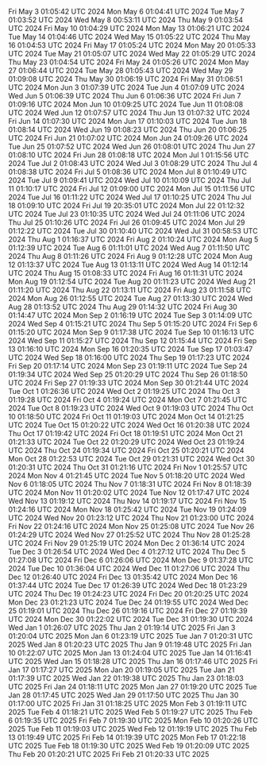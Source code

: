 Fri May  3 01:05:42 UTC 2024
Mon May  6 01:04:41 UTC 2024
Tue May  7 01:03:52 UTC 2024
Wed May  8 00:53:11 UTC 2024
Thu May  9 01:03:54 UTC 2024
Fri May 10 01:04:29 UTC 2024
Mon May 13 01:06:21 UTC 2024
Tue May 14 01:04:46 UTC 2024
Wed May 15 01:05:22 UTC 2024
Thu May 16 01:04:53 UTC 2024
Fri May 17 01:05:24 UTC 2024
Mon May 20 01:05:33 UTC 2024
Tue May 21 01:05:07 UTC 2024
Wed May 22 01:05:29 UTC 2024
Thu May 23 01:04:54 UTC 2024
Fri May 24 01:05:26 UTC 2024
Mon May 27 01:06:44 UTC 2024
Tue May 28 01:05:43 UTC 2024
Wed May 29 01:09:08 UTC 2024
Thu May 30 01:06:19 UTC 2024
Fri May 31 01:06:51 UTC 2024
Mon Jun  3 01:07:39 UTC 2024
Tue Jun  4 01:07:09 UTC 2024
Wed Jun  5 01:06:39 UTC 2024
Thu Jun  6 01:06:36 UTC 2024
Fri Jun  7 01:09:16 UTC 2024
Mon Jun 10 01:09:25 UTC 2024
Tue Jun 11 01:08:08 UTC 2024
Wed Jun 12 01:07:57 UTC 2024
Thu Jun 13 01:07:32 UTC 2024
Fri Jun 14 01:07:30 UTC 2024
Mon Jun 17 01:10:03 UTC 2024
Tue Jun 18 01:08:14 UTC 2024
Wed Jun 19 01:08:23 UTC 2024
Thu Jun 20 01:06:25 UTC 2024
Fri Jun 21 01:07:02 UTC 2024
Mon Jun 24 01:09:26 UTC 2024
Tue Jun 25 01:07:52 UTC 2024
Wed Jun 26 01:08:01 UTC 2024
Thu Jun 27 01:08:10 UTC 2024
Fri Jun 28 01:08:18 UTC 2024
Mon Jul  1 01:15:56 UTC 2024
Tue Jul  2 01:08:43 UTC 2024
Wed Jul  3 01:08:29 UTC 2024
Thu Jul  4 01:08:38 UTC 2024
Fri Jul  5 01:08:36 UTC 2024
Mon Jul  8 01:10:49 UTC 2024
Tue Jul  9 01:09:41 UTC 2024
Wed Jul 10 01:10:09 UTC 2024
Thu Jul 11 01:10:17 UTC 2024
Fri Jul 12 01:09:00 UTC 2024
Mon Jul 15 01:11:56 UTC 2024
Tue Jul 16 01:11:22 UTC 2024
Wed Jul 17 01:10:25 UTC 2024
Thu Jul 18 01:09:10 UTC 2024
Fri Jul 19 20:35:01 UTC 2024
Mon Jul 22 01:12:32 UTC 2024
Tue Jul 23 01:10:35 UTC 2024
Wed Jul 24 01:11:06 UTC 2024
Thu Jul 25 01:10:26 UTC 2024
Fri Jul 26 01:09:45 UTC 2024
Mon Jul 29 01:12:22 UTC 2024
Tue Jul 30 01:10:40 UTC 2024
Wed Jul 31 00:58:53 UTC 2024
Thu Aug  1 01:16:37 UTC 2024
Fri Aug  2 01:10:24 UTC 2024
Mon Aug  5 01:12:39 UTC 2024
Tue Aug  6 01:11:01 UTC 2024
Wed Aug  7 01:11:50 UTC 2024
Thu Aug  8 01:11:26 UTC 2024
Fri Aug  9 01:12:28 UTC 2024
Mon Aug 12 01:13:37 UTC 2024
Tue Aug 13 01:13:11 UTC 2024
Wed Aug 14 01:12:14 UTC 2024
Thu Aug 15 01:08:33 UTC 2024
Fri Aug 16 01:11:31 UTC 2024
Mon Aug 19 01:12:54 UTC 2024
Tue Aug 20 01:11:23 UTC 2024
Wed Aug 21 01:11:20 UTC 2024
Thu Aug 22 01:13:11 UTC 2024
Fri Aug 23 01:11:58 UTC 2024
Mon Aug 26 01:12:55 UTC 2024
Tue Aug 27 01:13:30 UTC 2024
Wed Aug 28 01:13:52 UTC 2024
Thu Aug 29 01:14:32 UTC 2024
Fri Aug 30 01:14:47 UTC 2024
Mon Sep  2 01:16:19 UTC 2024
Tue Sep  3 01:14:09 UTC 2024
Wed Sep  4 01:15:21 UTC 2024
Thu Sep  5 01:15:20 UTC 2024
Fri Sep  6 01:15:20 UTC 2024
Mon Sep  9 01:17:38 UTC 2024
Tue Sep 10 01:16:13 UTC 2024
Wed Sep 11 01:15:27 UTC 2024
Thu Sep 12 01:15:44 UTC 2024
Fri Sep 13 01:16:10 UTC 2024
Mon Sep 16 01:20:35 UTC 2024
Tue Sep 17 01:03:47 UTC 2024
Wed Sep 18 01:16:00 UTC 2024
Thu Sep 19 01:17:23 UTC 2024
Fri Sep 20 01:17:14 UTC 2024
Mon Sep 23 01:19:11 UTC 2024
Tue Sep 24 01:19:34 UTC 2024
Wed Sep 25 01:20:29 UTC 2024
Thu Sep 26 01:18:50 UTC 2024
Fri Sep 27 01:19:33 UTC 2024
Mon Sep 30 01:21:44 UTC 2024
Tue Oct  1 01:26:36 UTC 2024
Wed Oct  2 01:19:25 UTC 2024
Thu Oct  3 01:19:28 UTC 2024
Fri Oct  4 01:19:24 UTC 2024
Mon Oct  7 01:21:45 UTC 2024
Tue Oct  8 01:19:23 UTC 2024
Wed Oct  9 01:19:03 UTC 2024
Thu Oct 10 01:18:50 UTC 2024
Fri Oct 11 01:19:03 UTC 2024
Mon Oct 14 01:21:25 UTC 2024
Tue Oct 15 01:20:22 UTC 2024
Wed Oct 16 01:20:38 UTC 2024
Thu Oct 17 01:19:42 UTC 2024
Fri Oct 18 01:19:51 UTC 2024
Mon Oct 21 01:21:33 UTC 2024
Tue Oct 22 01:20:29 UTC 2024
Wed Oct 23 01:19:24 UTC 2024
Thu Oct 24 01:19:34 UTC 2024
Fri Oct 25 01:20:21 UTC 2024
Mon Oct 28 01:22:53 UTC 2024
Tue Oct 29 01:21:31 UTC 2024
Wed Oct 30 01:20:31 UTC 2024
Thu Oct 31 01:21:16 UTC 2024
Fri Nov  1 01:25:57 UTC 2024
Mon Nov  4 01:21:45 UTC 2024
Tue Nov  5 01:18:20 UTC 2024
Wed Nov  6 01:18:05 UTC 2024
Thu Nov  7 01:18:31 UTC 2024
Fri Nov  8 01:18:39 UTC 2024
Mon Nov 11 01:20:02 UTC 2024
Tue Nov 12 01:17:47 UTC 2024
Wed Nov 13 01:19:12 UTC 2024
Thu Nov 14 01:19:17 UTC 2024
Fri Nov 15 01:24:16 UTC 2024
Mon Nov 18 01:25:42 UTC 2024
Tue Nov 19 01:24:09 UTC 2024
Wed Nov 20 01:23:12 UTC 2024
Thu Nov 21 01:23:00 UTC 2024
Fri Nov 22 01:24:16 UTC 2024
Mon Nov 25 01:25:08 UTC 2024
Tue Nov 26 01:24:29 UTC 2024
Wed Nov 27 01:25:52 UTC 2024
Thu Nov 28 01:25:28 UTC 2024
Fri Nov 29 01:25:19 UTC 2024
Mon Dec  2 01:36:14 UTC 2024
Tue Dec  3 01:26:54 UTC 2024
Wed Dec  4 01:27:12 UTC 2024
Thu Dec  5 01:27:08 UTC 2024
Fri Dec  6 01:26:06 UTC 2024
Mon Dec  9 01:37:28 UTC 2024
Tue Dec 10 01:36:04 UTC 2024
Wed Dec 11 01:27:06 UTC 2024
Thu Dec 12 01:26:40 UTC 2024
Fri Dec 13 01:35:42 UTC 2024
Mon Dec 16 01:37:44 UTC 2024
Tue Dec 17 01:26:39 UTC 2024
Wed Dec 18 01:23:29 UTC 2024
Thu Dec 19 01:24:23 UTC 2024
Fri Dec 20 01:20:25 UTC 2024
Mon Dec 23 01:21:23 UTC 2024
Tue Dec 24 01:19:55 UTC 2024
Wed Dec 25 01:19:01 UTC 2024
Thu Dec 26 01:19:16 UTC 2024
Fri Dec 27 01:19:39 UTC 2024
Mon Dec 30 01:22:02 UTC 2024
Tue Dec 31 01:19:30 UTC 2024
Wed Jan  1 01:26:07 UTC 2025
Thu Jan  2 01:19:14 UTC 2025
Fri Jan  3 01:20:04 UTC 2025
Mon Jan  6 01:23:19 UTC 2025
Tue Jan  7 01:20:31 UTC 2025
Wed Jan  8 01:20:23 UTC 2025
Thu Jan  9 01:19:48 UTC 2025
Fri Jan 10 01:22:07 UTC 2025
Mon Jan 13 01:24:04 UTC 2025
Tue Jan 14 01:16:41 UTC 2025
Wed Jan 15 01:18:28 UTC 2025
Thu Jan 16 01:17:46 UTC 2025
Fri Jan 17 01:17:27 UTC 2025
Mon Jan 20 01:19:05 UTC 2025
Tue Jan 21 01:17:39 UTC 2025
Wed Jan 22 01:19:38 UTC 2025
Thu Jan 23 01:18:03 UTC 2025
Fri Jan 24 01:18:11 UTC 2025
Mon Jan 27 01:19:20 UTC 2025
Tue Jan 28 01:17:45 UTC 2025
Wed Jan 29 01:17:50 UTC 2025
Thu Jan 30 01:17:00 UTC 2025
Fri Jan 31 01:18:25 UTC 2025
Mon Feb  3 01:19:11 UTC 2025
Tue Feb  4 01:18:21 UTC 2025
Wed Feb  5 01:19:27 UTC 2025
Thu Feb  6 01:19:35 UTC 2025
Fri Feb  7 01:19:30 UTC 2025
Mon Feb 10 01:20:26 UTC 2025
Tue Feb 11 01:19:03 UTC 2025
Wed Feb 12 01:19:19 UTC 2025
Thu Feb 13 01:19:49 UTC 2025
Fri Feb 14 01:19:39 UTC 2025
Mon Feb 17 01:22:18 UTC 2025
Tue Feb 18 01:19:30 UTC 2025
Wed Feb 19 01:20:09 UTC 2025
Thu Feb 20 01:20:21 UTC 2025
Fri Feb 21 01:20:33 UTC 2025

